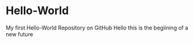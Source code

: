 # Hello-World
My first Hello-World Repository on GitHub
Hello this is the begiining of a new future
